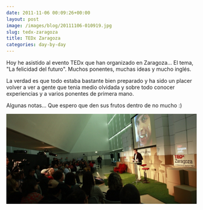 ```yaml
---
date: 2011-11-06 00:09:26+00:00
layout: post
image: /images/blog/20111106-010919.jpg
slug: tedx-zaragoza
title: TEDx Zaragoza
categories: day-by-day
---
```


Hoy he asistido al evento TEDx que han organizado en Zaragoza... El tema, "La felicidad del futuro". Muchos ponentes, muchas ideas y mucho inglés.

La verdad es que todo estaba bastante bien preparado y ha sido un placer volver a ver a gente que tenia medio olvidada y sobre todo conocer experiencias y a varios ponentes de primera mano.

Algunas notas... Que espero que den sus frutos dentro de no mucho :)

[![20111106-010919.jpg](/images/blog/20111106-010919.jpg)](/images/blog/20111106-010919.jpg)
